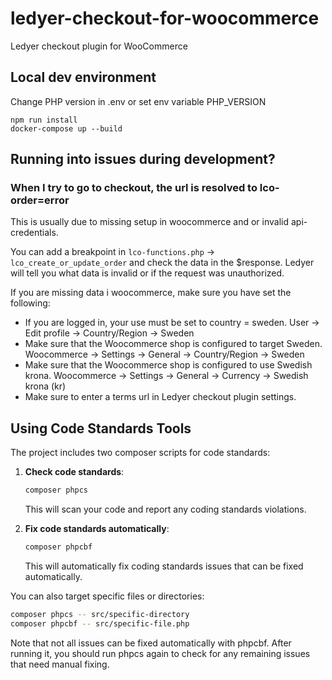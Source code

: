 # ledyer-checkout-for-woocommerce

Ledyer checkout plugin for WooCommerce

## Local dev environment

Change PHP version in .env or set env variable PHP_VERSION

```shell
npm run install
docker-compose up --build
```

## Running into issues during development?

### When I try to go to checkout, the url is resolved to lco-order=error

This is usually due to missing setup in woocommerce and or invalid api-credentials.

You can add a breakpoint in `lco-functions.php` -> `lco_create_or_update_order` and check the data in the $response. Ledyer will tell you what data is invalid or if the request was unauthorized.

If you are missing data i woocommerce, make sure you have set the following:

- If you are logged in, your use must be set to country = sweden. User -> Edit profile -> Country/Region -> Sweden
- Make sure that the Woocommerce shop is configured to target Sweden. Woocommerce -> Settings -> General -> Country/Region -> Sweden
- Make sure that the Woocommerce shop is configured to use Swedish krona. Woocommerce -> Settings -> General -> Currency -> Swedish krona (kr)
- Make sure to enter a terms url in Ledyer checkout plugin settings.

## Using Code Standards Tools

The project includes two composer scripts for code standards:

1. **Check code standards**:

   ```bash
   composer phpcs
   ```

   This will scan your code and report any coding standards violations.

2. **Fix code standards automatically**:

   ```bash
   composer phpcbf
   ```

   This will automatically fix coding standards issues that can be fixed automatically.

You can also target specific files or directories:

```bash
composer phpcs -- src/specific-directory
composer phpcbf -- src/specific-file.php
```

Note that not all issues can be fixed automatically with phpcbf. After running it, you should run phpcs again to check for any remaining issues that need manual fixing.
